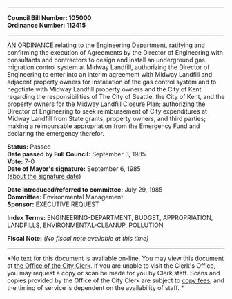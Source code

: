* * * * *  
  
**Council Bill Number: [](#h0)[](#h2)105000**   
**Ordinance Number: 112415**  
  
* * * * *  
  
AN ORDINANCE relating to the Engineering Department, ratifying and confirming the execution of Agreements by the Director of Engineering with consultants and contractors to design and install an underground gas migration control system at Midway Landfill, authorizing the Director of Engineering to enter into an interim agreement with Midway Landfill and adjacent property owners for installation of the gas control system and to negotiate with Midway Landfill property owners and the City of Kent regarding the responsibilities of The City of Seattle, the City of Kent, and the property owners for the Midway Landfill Closure Plan; authorizing the Director of Engineering to seek reimbursement of City expenditures at Midway Landfill from State grants, property owners, and third parties; making a reimbursable appropriation from the Emergency Fund and declaring the emergency therefor.  
  
**Status:** Passed   
**Date passed by Full Council:** September 3, 1985   
**Vote:** 7-0   
**Date of Mayor's signature:** September 6, 1985   
[(about the signature date)](/~public/approvaldate.htm)   
  
  
**Date introduced/referred to committee:** July 29, 1985   
**Committee:** Environmental Management   
**Sponsor:** EXECUTIVE REQUEST   
  
**Index Terms:** ENGINEERING-DEPARTMENT, BUDGET, APPROPRIATION, LANDFILLS, ENVIRONMENTAL-CLEANUP, POLLUTION  
  
**Fiscal Note:** *(No fiscal note available at this time)*  
  
* * * * *  
  
*No text for this document is available on-line. You may view this document at [the Office of the City Clerk](http://www.seattle.gov/leg/clerk/contactUs.htm). If you are unable to visit the Clerk's Office, you may request a copy or scan be made for you by Clerk staff. Scans and copies provided by the Office of the City Clerk are subject to [copy fees](http://clerk.seattle.gov/~public/clerkfees.htm), and the timing of service is dependent on the availability of staff. *  
  
  
